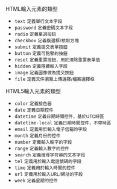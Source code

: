 HTML輸入元素的類型
- `text` <small>定義單行文本字段</small>
- `password` <small>定義密碼文本字段</small>
- `radio` <small>定義單選按鈕</small>
- `checkbox` <small>定義複選框/核取方塊</small>
- `submit` <small>定義提交表單按鈕</small>
- `button` <small>定義可點擊的按鈕</small>
- `reset`	<small>定義重置按鈕，用於清除重置表單值</small>
- `hidden` <small>定義隱藏輸入字段</small>
- `image` <small>定義圖像做為提交按鈕</small>
- `file` <small>定義文件瀏覽上傳選擇/檔案選擇框</small>

HTML5輸入元素的類型
- `color` <small>定義撿色器</small>
- `date` <small>定義日期控件</small>
- `datetime` <small>定義日期時間控件，基於UTC時區</small>
- `datetime-local` <small>定義日期時間控件，不帶時區</small>
- `email` <small>定義用於輸入電子信箱的字段</small>
- `month` <small>定義月份的控件</small>
- `number` <small>定義輸入輸字的字段</small>
- `range` <small>定義輸入數字的控件</small>
- `search` <small>定義搜尋字符串的文本字段</small>
- `tel` <small>定義用於輸入電話號碼的字段</small>
- `time` <small>定義用於輸入時間的控件</small>
- `url` <small>定義用於輸入URL/網址的字段</small>
- `week` <small>定義星期的控件</small>